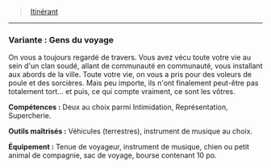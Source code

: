 ﻿---
!Generic
Id: background_itinerant_hd.md#variante--gens-du-voyage
ParentLink: background_itinerant_hd.md#itinérant
Name: 'Variante : Gens du voyage'
ParentName: Itinérant
NameLevel: 3
---
> [Itinérant](hd_background_itinerant.md)

---

### Variante : Gens du voyage

On vous a toujours regardé de travers. Vous avez vécu toute votre vie au sein d'un clan soudé, allant de communauté en communauté, vous installant aux abords de la ville. Toute votre vie, on vous a pris pour des voleurs de poule et des sorcières. Mais peu importe, ils n'ont finalement peut-être pas totalement tort… et puis, ce qui compte vraiment, ce sont les vôtres.

**Compétences :** Deux au choix parmi Intimidation, Représentation, Supercherie.

**Outils maîtrisés :** Véhicules (terrestres), instrument de musique au choix.

**Équipement :** Tenue de voyageur, instrument de musique, chien ou petit animal de compagnie, sac de voyage, bourse contenant 10 po.

